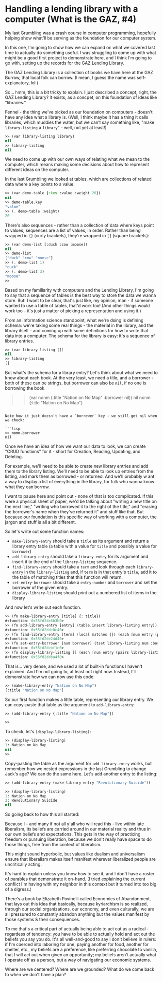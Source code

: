 # Handling a lending library with a computer (What is the GAZ, #4)

My last Grumbling was a crash course in computer programming, hopefully helping show what'll be serving as the foundation for our computer system.

In this one, I'm going to show how we can expand on what we covered last time to actually do something useful. I was struggling to come up with what might be a good first project to demonstrate here, and I think I'm going to go with, setting up the records for the GAZ Lending Library.

The GAZ Lending Library is a collection of books we have here at the GAZ Burrow, that local folk can borrow. (I mean, I guess the name was self-explanatory, lol.)

So... hmm, this is a bit tricky to explain. I just described a concept, right, the GAZ Lending Library? It exists, as a concpet, on this foundation of ideas like "libraries."

Fennel - the thing we've picked as our foundation on computers - doesn't have any idea what a library is. (Well, I think maybe it has a thing it calls libraries, which muddies the water, but we can't say something like, "make `library-listing` a `library`" - well, not yet at least!)

```lisp
>> (var library-listing library)
nil
>> library-listing
nil
```

We need to come up with our own ways of relating what we mean to the computer, which means making some decisions about how to represent different ideas on the computer.

In the last Grumbling we looked at tables, which are collections of related data where a key points to a value:

```lisp
>> (var demo-table {:key :value :weight 20})
nil
>> demo-table.key
"value"
>> (. demo-table :weight)
20
```

There's also sequences - rather than a collection of data where keys point to values, sequences are a list of values, in order. Rather than being wrapped in `{}` (curly brackets), they're wrapped in `[]` (square brackets):

```lisp
>> (var demo-list [:duck :cow :moose])
nil
>> demo-list
["duck" "cow" "moose"]
>> (. demo-list 1)
"duck"
>> (. demo-list 3)
"moose"
>> 
```

Based on my familiarity with computers and the Lending Library, I'm going to say that a sequence of tables is the best way to store the data we wanna store. But! I want to be clear, that's just like, my opinion, man - if someone wanted to use a table of tables, that'd work too! (And other things would work too - it's just a matter of picking a representation and using it.)

From an information science standpoint, what we're doing is defining schema: we're taking some real things - the material in the library, and the library itself - and coming up with some definitions for how to write that data into a computer. The schema for the library is easy: it's a sequence of library entries.

```lisp
>> (var library-listing [])
nil
>> library-listing
[]
```

But what's the schema for a library entry? Let's think about what we need to know about each book. At the very least, we need a title, and a borrower - both of these can be strings, but borrower can also be `nil`, if no one is borrowing the book.
>> (var nonm {:title "Nation on No Map" :borrower nil})
nil
>> nonm
{:title "Nation on No Map"}
```

Note how it just doesn't have a `borrower` key - we still get nil when we check:

```lisp
>> nomn.borrower
nil
```

Once we have an idea of how we want our data to look, we can create "CRUD functions" for it - short for Creation, Reading, Updating, and Deleting.

For example, we'll need to be able to create new library entries and add them to the library listing. We'll need to be able to look up entries from the listing, and mark them as borrowed - or returned. And we'll probably w
ant a way to display a list of everything in the library, for folk who wanna know what they can borrow.

I want to pause here and point out - none of that is too complicated. If this were a physical sheet of paper, we'd be talking about "writing a new title on the next line," "writing who borrowed it to the right of the title," and "erasing the borrower's name when they've returned it" and stuff like that. But because our foundation is this specific way of working with a computer, the jargon and stuff is all a bit different.

So let's write out some function names:

- `make-library-entry` should take a `title` as its argument and return a library entry table (a table with a value for `title` and possibly a value for `borrower`)
- `add-library-entry` should take a `library-entry` for its argument and insert it to the end of the `library-listing` sequence.
- `find-library-entry` should take a `term` and look through each `library-entry` in the `library-listing` and, if `term` is in that entry's `title`, add it to the table of matching titles that this function will return.
- `set-entry-borrower` should take a `entry-number` and `borrower` and set the borrower of the given entry.
- `display-library-listing` should print out a numbered list of items in the library

And now let's write out each function.

```lisp
>> (fn make-library-entry [title] {: title})
#<function: 0x55fd2de8b3b0>
>> (fn add-library-entry [entry] (table.insert library-listing entry))
#<function: 0x55fd2dde0c40>
>> (fn find-library-entry [term] (local matches {}) (each [num entry (pairs library-listing)] (when (string.match entry.title term) (tset matches num entry))) matches)
#<function: 0x55fd2de24d40>
>> (fn set-entry-borrower [num borrower] (tset library-listing num :borrower borrower))
#<function: 0x55fd2debf1e0>
>> (fn display-library-listing [] (each [num entry (pairs library-listing)] (print (.. num ": " entry.title))))
#<function: 0x55fd2ddba4f0>
```

That is... very dense, and we used a lot of built-in functions I haven't explained. And I'm not going to, at least not right now. Instead, I'll demonstrate how we can now use this code:

```lisp
>> (make-library-entry "Nation on No Map")
{:title "Nation on No Map"}
```

So our first function makes a little table, representing our library entry. We can copy-paste that table as the argument to `add-library-entry`:

```lisp
>> (add-library-entry {:title "Nation on No Map"})

>>
```

To check, let's `(display-library-listing)`:

```lisp
>> (display-library-listing)
1: Nation on No Map
nil
>>
```

Copy-pasting the table as the argument for `add-library-entry` works, but remember how we nested expressions in the last Grumbling to change Jack's age? We can do the same here. Let's add another entry to the listing:

```lisp
>> (add-library-entry (make-library-entry "Revolutionary Suicide"))

>> (display-library-listing)
1: Nation on No Map
2: Revolutionary Suicide
nil
```

So going back to how this all started:

Because I - and many if not all y'all who will read this - live within late liberalism, its beliefs are carried around in our material reality and thus in our own beliefs and expectations. This gets in the way of practicing freedom or pursuing liberation, because we don't really have space to do those things, free from the context of liberalism.

This might sound hyperbolic, but values like dualism and universalism ensure that liberalism makes itself manifest wherever liberalized people are uncritically acting.

It's hard to explain unless you know how to see it, and I don't have a roster of parables that demonstrate it on-hand. (I tried explaining the current conflict I'm having with my neighbor in this context but it turned into too big of a digress.)

There's a book by Elizabeth Povinelli called Economies of Abandonment, that lays out this idea that basically, because kyriarchism is so realized, through our social organizations, our economy, and even culturally, we are all pressured to constantly abandon anything but the values manifest by those systems & their consequences.

To me that's a critical part of actually being able to act out as a radical - regardess of tendency: you have to be able to actually hold and act out the beliefs you say you do. It's all well-and-good to say I don't believe in rulers: if I'm coerced into laboring for one, paying another for food, another for shelter, etc., my beliefs are a preference, like preferring chocolate to vanilla, that I will act out when given an opportunity; my beliefs aren't actually what I operate off as a person, but a way of navigating our economic systems.

Where are we centered? Where are we grounded? What do we come back to when we don't have a plan?
